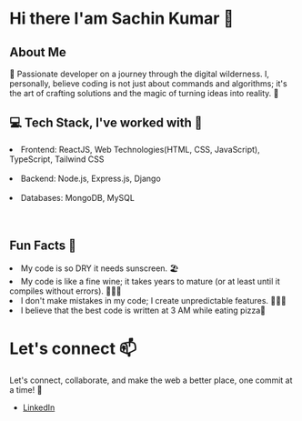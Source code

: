 <h1>Hi there I'am Sachin Kumar 👋</h1>

## About Me
👋 Passionate developer on a journey through the digital wilderness. I, personally, believe coding is not just about commands and algorithms; it's the art of crafting solutions and the magic of turning ideas into reality. 🤷


<h2>💻 Tech Stack, I've worked with 🧰</h2>

<li>Frontend: ReactJS, Web Technologies(HTML, CSS, JavaScript), TypeScript, Tailwind CSS</li>
<br>
<li>Backend: Node.js, Express.js, Django</li>
<br>
<li>Databases: MongoDB, MySQL</li>
<br><br>
<h2>Fun Facts 🤯</h2>
<li>My code is so DRY it needs sunscreen. 🏖️</li>
<li>My code is like a fine wine; it takes years to mature (or at least until it compiles without errors). 🍷👨‍💻</li>
<li>I don't make mistakes in my code; I create unpredictable features. 🤪👨‍💻</li>

<li>I believe that the best code is written at 3 AM while eating pizza🍕</li>


# Let's connect 📫
Let's connect, collaborate, and make the web a better place, one commit at a time! 🚀
- [LinkedIn](https://www.linkedin.com/in/sachin-kumar-maheshwarappa/)


